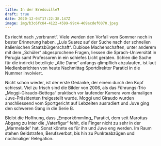 ```yaml
---
title: In der Bredouille❓
draft: true
date: 2020-12-04T17:22:38.147Z
image: img/b3c6fc84-4122-4599-99c4-469acdef0070.jpeg
---
```

Es riecht nach „verbrannt“. Viele werden den Vorfall vom Sommer  noch in bester Erinnerung haben. „Luis Suarez auf der Suche nach der schnellen italienischen Staatsbürgerschaft“. Dubiose Machenschaften, unter anderem mit dem „Schüler“ abgesprochene Fragen, liessen die Sprach-Universität  in Perugia samt Professoren in ein schiefes Licht geraten. Schien die Sache für die indirekt beteiligte „Alte Dame“ anfangs glimpflich abzulaufen, ist laut Medienberichten von heute Nachmittag Sportdirektor Paratici in die Nummer involviert.

Nicht schon wieder, ist der erste Gedanke, der einem durch den Kopf schiesst. Viel zu frisch sind die Bilder von 2006, als das Führungs-Trio „Moggi-Giraudo-Bettega“ praktisch  vor laufender Kamera vom damaligen Juve-Präsidenten freigestellt wurde. Moggi und Giraudo wurden anschliessend vom Sportgericht auf Lebzeiten ausradiert und Juve ging den schweren Gang in die Serie B. 

Bleibt die Hoffnung, dass „Emporkömmling„ Paratici, dem seit Marottas Abgang zu Inter die „Vaterfigur“ fehlt, die Finger nicht zu sehr in der „Marmelade“ hat. Sonst könnte es für ihn und Juve eng werden. Im Raum stehen Geldstrafen, Berufsverbot, bis hin zu Punkteabzügen und nochmaliger Relegation.